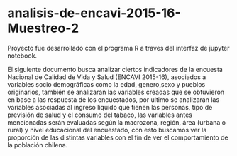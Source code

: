 # analisis-de-encavi-2015-16-Muestreo-2
Proyecto fue desarrollado con el programa R a traves del interfaz de jupyter notebook.

El siguiente documento busca analizar ciertos indicadores de la encuesta Nacional de Calidad de Vida y Salud (ENCAVI 2015-16), asociados a variables socio demográficas como la edad, genero,sexo y pueblos originarios, también se analizaran las variables creadas que se obtuvieron en base a las respuesta de los encuestados, por ultimo se analizaran las variables asociadas al ingreso liquido que tienen las personas, tipo de previsión de salud y el consumo del tabaco, las variables antes mencionadas serán evaluadas según la macrozona, región, área (urbana o rural) y nivel educacional del encuestado, con esto buscamos ver la proporción de las distintas variables con el fin de ver el comportamiento de la población chilena.
